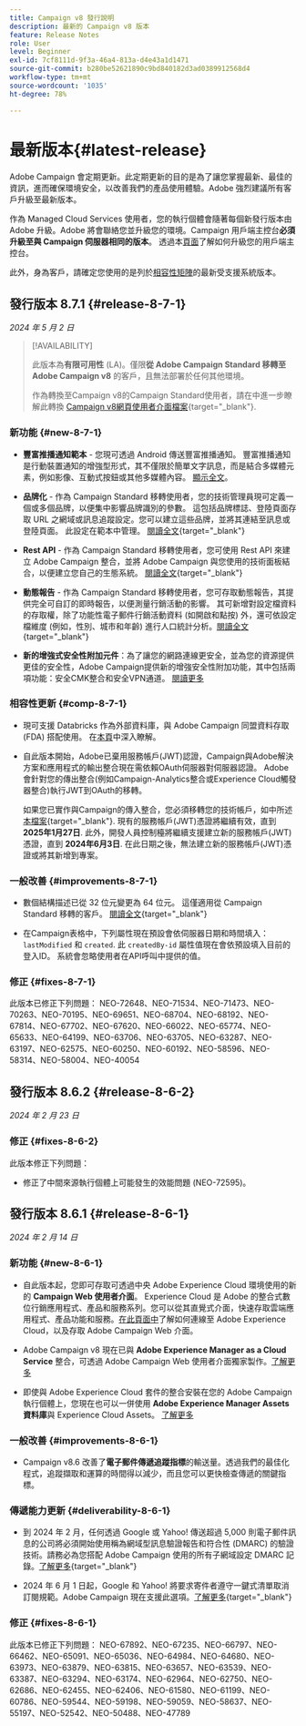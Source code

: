 ```yaml
---
title: Campaign v8 發行說明
description: 最新的 Campaign v8 版本
feature: Release Notes
role: User
level: Beginner
exl-id: 7cf8111d-9f3a-46a4-813a-d4e43a1d1471
source-git-commit: b280be52621890c9bd840182d3ad0389912568d4
workflow-type: tm+mt
source-wordcount: '1035'
ht-degree: 78%

---
```


# 最新版本{#latest-release}

Adobe Campaign 會定期更新。此定期更新的目的是為了讓您掌握最新、最佳的資訊，進而確保環境安全，以改善我們的產品使用體驗。Adobe 強烈建議所有客戶升級至最新版本。

作為 Managed Cloud Services 使用者，您的執行個體會隨著每個新發行版本由 Adobe 升級。Adobe 將會聯絡您並升級您的環境。Campaign 用戶端主控台&#x200B;**必須升級至與 Campaign 伺服器相同的版本**。 透過本[頁面](../start/connect.md#upgrade-ac-console)了解如何升級您的用戶端主控台。

此外，身為客戶，請確定您使用的是列於[相容性矩陣](compatibility-matrix.md)的最新受支援系統版本。

## 發行版本 8.7.1 {#release-8-7-1}

_2024 年 5 月 2 日_

>[!AVAILABILITY]
>
>此版本為&#x200B;**有限可用性** (LA)。僅限&#x200B;**從 Adobe Campaign Standard 移轉至 Adobe Campaign v8** 的客戶，且無法部署於任何其他環境。
>
>作為轉換至Campaign v8的Campaign Standard使用者，請在中進一步瞭解此轉換 [Campaign v8網頁使用者介面檔案](https://experienceleague.adobe.com/zh-hant/docs/campaign-web/v8/release-notes/acs-migration){target="_blank"}.

### 新功能 {#new-8-7-1}

* **豐富推播通知範本** - 您現可透過 Android 傳送豐富推播通知。 豐富推播通知是行動裝置通知的增強型形式，其不僅限於簡單文字訊息，而是結合多媒體元素，例如影像、互動式按鈕或其他多媒體內容。 [顯示全文](../send/rich-push.md)。

* **品牌化** - 作為 Campaign Standard 移轉使用者，您的技術管理員現可定義一個或多個品牌，以便集中影響品牌識別的參數。 這包括品牌標誌、登陸頁面存取 URL 之網域或訊息追蹤設定。您可以建立這些品牌，並將其連結至訊息或登陸頁面。 此設定在範本中管理。 [閱讀全文](https://experienceleague.adobe.com/docs/experience-cloud/campaign/branding/branding-gs.html?lang=zh-Hant){target="_blank"}

* **Rest API** - 作為 Campaign Standard 移轉使用者，您可使用 Rest API 來建立 Adobe Campaign 整合，並將 Adobe Campaign 與您使用的技術面板結合，以便建立您自己的生態系統。 [閱讀全文](https://experienceleague.adobe.com/docs/experience-cloud/campaign/apis/get-started-apis.html?lang=zh-Hant){target="_blank"}

* **動態報告** - 作為 Campaign Standard 移轉使用者，您可存取動態報告，其提供完全可自訂的即時報告，以便測量行銷活動的影響。 其可新增對設定檔資料的存取權，除了功能性電子郵件行銷活動資料 (如開啟和點按) 外，還可依設定檔維度 (例如，性別、城市和年齡) 進行人口統計分析。[閱讀全文](https://experienceleague.adobe.com/docs/experience-cloud/campaign/reporting/get-started-reporting.html?lang=zh-Hant){target="_blank"}

* **新的增強式安全性附加元件**：為了讓您的網路連線更安全，並為您的資源提供更佳的安全性，Adobe Campaign提供新的增強安全性附加功能，其中包括兩項功能：安全CMK整合和安全VPN通道。 [閱讀更多](../config/enhanced-security.md)


### 相容性更新 {#comp-8-7-1}

* 現可支援 Databricks 作為外部資料庫，與 Adobe Campaign 同盟資料存取 (FDA) 搭配使用。 在[本頁](compatibility-matrix.md#FederatedDataAccessFDA)中深入瞭解。

* 自此版本開始，Adobe已棄用服務帳戶(JWT)認證，Campaign與Adobe解決方案和應用程式的輸出整合現在需依賴OAuth伺服器對伺服器認證。 Adobe會針對您的傳出整合(例如Campaign-Analytics整合或Experience Cloud觸發器整合)執行JWT到OAuth的移轉。

  如果您已實作與Campaign的傳入整合，您必須移轉您的技術帳戶，如中所述 [本檔案](https://developer.adobe.com/developer-console/docs/guides/authentication/ServerToServerAuthentication/migration/){target="_blank"}. 現有的服務帳戶(JWT)憑證將繼續有效，直到 **2025年1月27日**. 此外，開發人員控制檯將繼續支援建立新的服務帳戶(JWT)憑證，直到 **2024年6月3日**. 在此日期之後，無法建立新的服務帳戶(JWT)憑證或將其新增到專案。


### 一般改善 {#improvements-8-7-1}

* 數個結構描述已從 32 位元變更為 64 位元。 這僅適用從 Campaign Standard 移轉的客戶。 [閱讀全文](https://experienceleague.adobe.com/docs/experience-cloud/campaign/technotes/64-bit-tables.html?lang=zh-Hant){target="_blank"}

* 在Campaign表格中，下列屬性現在預設會依伺服器日期和時間填入： `lastModified` 和 `created`. 此 `createdBy-id` 屬性值現在會依預設填入目前的登入ID。 系統會忽略使用者在API呼叫中提供的值。 <!--This configuration can be changed in the Campaign server configuration file. As a Managed Cloud Services customer, you must reach out to Adobe to change this default configuration.-->

### 修正 {#fixes-8-7-1}

此版本已修正下列問題：
NEO-72648、NEO-71534、NEO-71473、NEO-70263、NEO-70195、NEO-69651、NEO-68704、NEO-68192、NEO-67814、NEO-67702、NEO-67620、NEO-66022、NEO-65774、NEO-65633、NEO-64199、NEO-63706、NEO-63705、NEO-63287、NEO-63197、NEO-62575、NEO-60250、NEO-60192、NEO-58596、NEO-58314、NEO-58004、NEO-40054

## 發行版本 8.6.2 {#release-8-6-2}

_2024 年 2 月 23 日_

### 修正 {#fixes-8-6-2}

此版本修正下列問題：

* 修正了中間來源執行個體上可能發生的效能問題 (NEO-72595)。

## 發行版本 8.6.1 {#release-8-6-1}

_2024 年 2 月 14 日_

### 新功能 {#new-8-6-1}

* 自此版本起，您即可存取可透過中央 Adobe Experience Cloud 環境使用的新的 **Campaign Web 使用者介面**。 Experience Cloud 是 Adobe 的整合式數位行銷應用程式、產品和服務系列。您可以從其直覺式介面，快速存取雲端應用程式、產品功能和服務。[在此頁面中](campaign-ui.md#ac-web-ui)了解如何連線至 Adobe Experience Cloud，以及存取 Adobe Campaign Web 介面。


* Adobe Campaign v8 現在已與 **Adobe Experience Manager as a Cloud Service** 整合，可透過 Adobe Campaign Web 使用者介面獨家製作。[了解更多](../connect/ac-aem.md)

*  即使與 Adobe Experience Cloud 套件的整合安裝在您的 Adobe Campaign 執行個體上，您現在也可以一併使用 **Adobe Experience Manager Assets 資料庫**&#x200B;與 Experience Cloud Assets。 [了解更多](../connect/ac-aem.md#assets-library)

### 一般改善 {#improvements-8-6-1}

* Campaign v8.6 改善了&#x200B;**電子郵件傳遞追蹤指標**&#x200B;的輸送量。透過我們的最佳化程式，追蹤擷取和運算的時間得以減少，而且您可以更快檢查傳遞的關鍵指標。


### 傳遞能力更新 {#deliverability-8-6-1}

* 到 2024 年 2 月，任何透過 Google 或 Yahoo! 傳送超過 5,000 則電子郵件訊息的公司將必須開始使用稱為網域型訊息驗證報告和符合性 (DMARC) 的驗證技術。請務必為您搭配 Adobe Campaign 使用的所有子網域設定 DMARC 記錄。[了解更多](https://experienceleague.adobe.com/docs/deliverability-learn/deliverability-best-practice-guide/additional-resources/technotes/implement-dmarc.html?lang=zh-Hant){target="_blank"}

* 2024 年 6 月 1 日起，Google 和 Yahoo! 將要求寄件者遵守一鍵式清單取消訂閱規範。Adobe Campaign 現在支援此選項。[了解更多](https://experienceleague.adobe.com/docs/deliverability-learn/deliverability-best-practice-guide/additional-resources/campaign/acc-technical-recommendations.html?lang=zh-Hant#one-click-list-unsubscribe){target="_blank"}


### 修正 {#fixes-8-6-1}

此版本已修正下列問題：
NEO-67892、NEO-67235、NEO-66797、NEO-66462、NEO-65091、NEO-65036、NEO-64984、NEO-64680、NEO-63973、NEO-63879、NEO-63815、NEO-63657、NEO-63539、NEO-63387、NEO-63294、NEO-63174、NEO-62964、NEO-62750、NEO-62686、NEO-62455、NEO-62406、NEO-61580、NEO-61199、NEO-60786、NEO-59544、NEO-59198、NEO-59059、NEO-58637、NEO-55197、NEO-52542、NEO-50488、NEO-47789